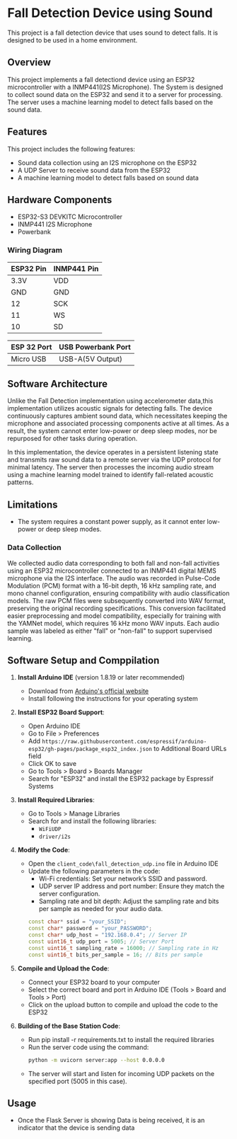 # Fall Detection Device using Sound

This project is a fall detection device that uses sound to detect falls. It is designed to be used in a home environment.

## Overview

This project implements a fall detectiond device using an ESP32 microcontroller with a INMP441(I2S Microphone). The System is designed to collect sound data on the ESP32 and send it to a server for processing. The server uses a machine learning model to detect falls based on the sound data.

## Features

This project includes the following features:

- Sound data collection using an I2S microphone on the ESP32
- A UDP Server to receive sound data from the ESP32
- A machine learning model to detect falls based on sound data

## Hardware Components

- ESP32-S3 DEVKITC Microcontroller
- INMP441 I2S Microphone
- Powerbank

### Wiring Diagram

| ESP32 Pin | INMP441 Pin |
| --------- | ----------- |
| 3.3V      | VDD         |
| GND       | GND         |
| 12        | SCK         |
| 11        | WS          |
| 10        | SD          |

| ESP 32 Port | USB Powerbank Port |
| ----------- | ------------------ |
| Micro USB   | USB-A(5V Output)   |

## Software Architecture

Unlike the Fall Detection implementation using accelerometer data,this implementation utilizes acoustic signals for detecting falls. The device continuously captures ambient sound data, which necessitates keeping the microphone and associated processing components active at all times. As a result, the system cannot enter low-power or deep sleep modes, nor be repurposed for other tasks during operation.

In this implementation, the device operates in a persistent listening state and transmits raw sound data to a remote server via the UDP protocol for minimal latency. The server then processes the incoming audio stream using a machine learning model trained to identify fall-related acoustic patterns.

## Limitations

- The system requires a constant power supply, as it cannot enter low-power or deep sleep modes.

### Data Collection

We collected audio data corresponding to both fall and non-fall activities using an ESP32 microcontroller connected to an INMP441 digital MEMS microphone via the I2S interface. The audio was recorded in Pulse-Code Modulation (PCM) format with a 16-bit depth, 16 kHz sampling rate, and mono channel configuration, ensuring compatibility with audio classification models. The raw PCM files were subsequently converted into WAV format, preserving the original recording specifications. This conversion facilitated easier preprocessing and model compatibility, especially for training with the YAMNet model, which requires 16 kHz mono WAV inputs. Each audio sample was labeled as either "fall" or "non-fall" to support supervised learning.

## Software Setup and Comppilation

1. **Install Arduino IDE** (version 1.8.19 or later recommended)

   - Download from [Arduino's official website](https://www.arduino.cc/en/software)
   - Install following the instructions for your operating system

2. **Install ESP32 Board Support**:

   - Open Arduino IDE
   - Go to File > Preferences
   - Add `https://raw.githubusercontent.com/espressif/arduino-esp32/gh-pages/package_esp32_index.json` to Additional Board URLs field
   - Click OK to save
   - Go to Tools > Board > Boards Manager
   - Search for "ESP32" and install the ESP32 package by Espressif Systems

3. **Install Required Libraries**:

   - Go to Tools > Manage Libraries
   - Search for and install the following libraries:
     - `WiFiUDP`
     - `driver/i2s`

4. **Modify the Code**:

   - Open the `client_code\fall_detection_udp.ino` file in Arduino IDE
   - Update the following parameters in the code:
     - Wi-Fi credentials: Set your network’s SSID and password.
     - UDP server IP address and port number: Ensure they match the server configuration.
     - Sampling rate and bit depth: Adjust the sampling rate and bits per sample as needed for your audio data.
     ```cpp
     const char* ssid = "your_SSID";
     const char* password = "your_PASSWORD";
     const char* udp_host = "192.168.0.4"; // Server IP
     const uint16_t udp_port = 5005; // Server Port
     const uint16_t sampling_rate = 16000; // Sampling rate in Hz
     const uint16_t bits_per_sample = 16; // Bits per sample
     ```

5. **Compile and Upload the Code**:

   - Connect your ESP32 board to your computer
   - Select the correct board and port in Arduino IDE (Tools > Board and Tools > Port)
   - Click on the upload button to compile and upload the code to the ESP32

6. **Building of the Base Station Code**:
   - Run pip install -r requirements.txt to install the required libraries
   - Run the server code using the command:
     ```bash
     python -m uvicorn server:app --host 0.0.0.0
     ```
   - The server will start and listen for incoming UDP packets on the specified port (5005 in this case).

## Usage

- Once the Flask Server is showing Data is being received, it is an indicator that the device is sending data
